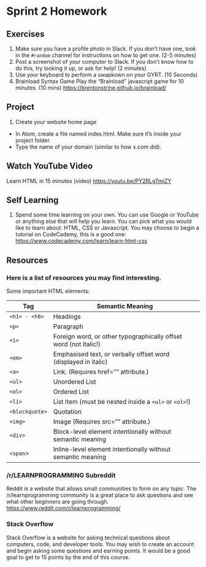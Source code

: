 # Sprint 2 Homework

## Exercises
1. Make sure you have a profile photo in Slack. If you don’t have one, look in the `#random` channel for instructions on how to get one. (2-5 minutes)
1. Post a screenshot of your computer to Slack. If you don’t know how to do this, try looking it up, or ask for help! (2 minutes)
1. Use your keyboard to perform a swapkown on your GYRT. (10 Seconds)
1. Brainload Syntax Game
Play the “Brainload” javascript game for 10 minutes. (10 mins)
https://brentonstrine.github.io/brainload/

## Project
1. Create your website home page
 - In Atom, create a file named index.html. Make sure it’s inside your project folder.
 - Type the name of your domain (similar to how x.com did).

## Watch YouTube Video
Learn HTML in 15 minutes (video)
https://youtu.be/PY2RLgTmiZY

## Self Learning
1.  Spend some time learning on your own. You can use Google or YouTube or anything else that will help you learn. You can pick what you would like to learn about: HTML, CSS or Javascript. You may choose to begin a tutorial on CodeCademy, this is a good one:
https://www.codecademy.com/learn/learn-html-css

## Resources
### Here is a list of resources you may find interesting.
Some important HTML elements:

|Tag|		Semantic Meaning|
|---|---|
|`<h1> - <h6>`|	Headings|
|`<p>`|		Paragraph|
|`<i>`|		Foreign word, or other typographically offset word (not italic!)|
|`<em>`|		Emphasised text, or verbally offset word (displayed in italic)|
|`<a>`|		Link. (Requires href=”” attribute.)|
|`<ul>`| 		Unordered List|
|`<ol>`| 		Ordered List|
|`<li>`|		List Item (must be nested inside a `<ul>` or `<ol>`!)|
|`<blockquote>`|	Quotation|
|`<img>`|		Image (Requires src=”” attribute.)|
|`<div>`|		Block-level element intentionally without semantic meaning|
|`<span`>|	Inline-level element intentionally without semantic meaning|

### /r/LEARNPROGRAMMING Subreddit
Reddit is a website that allows small communities to form on any topic. The /r/learnprogramming community is a great place to ask questions and see what other beginners are going through.
https://www.reddit.com/r/learnprogramming/

### Stack Overflow
Stack Overflow is a website for asking technical questions about computers, code, and developer tools. You may wish to create an account and begin asking some questions and earning points. It would be a good goal to get to 15 points by the end of this course.

